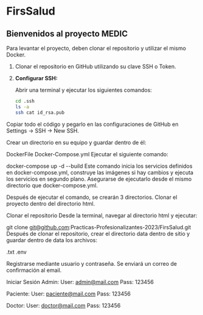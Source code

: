 # FirsSalud

## Bienvenidos al proyecto MEDIC

Para levantar el proyecto, deben clonar el repositorio y utilizar el mismo Docker.

1. Clonar el repositorio en GitHub utilizando su clave SSH o Token.

2. **Configurar SSH:**

   Abrir una terminal y ejecutar los siguientes comandos:

   ```bash
   cd .ssh
   ls -a
   ssh cat id_rsa.pub
Copiar todo el código y pegarlo en las configuraciones de GitHub en Settings -> SSH -> New SSH.

Crear un directorio en su equipo y guardar dentro de él:

DockerFile
Docker-Compose.yml
Ejecutar el siguiente comando:

docker-compose up -d --build
Este comando inicia los servicios definidos en docker-compose.yml, construye las imágenes si hay cambios y ejecuta los servicios en segundo plano. Asegurarse de ejecutarlo desde el mismo directorio que docker-compose.yml.

Después de ejecutar el comando, se crearán 3 directorios. Clonar el proyecto dentro del directorio html.

Clonar el repositorio
Desde la terminal, navegar al directorio html y ejecutar:

git clone git@github.com:Practicas-Profesionalizantes-2023/FirsSalud.git
Después de clonar el repositorio, crear el directorio data dentro de sitio y guardar dentro de data los archivos:

.txt
.env

Registrarse mediante usuario y contraseña. Se enviará un correo de confirmación al email.

Iniciar Sesión
Admin:
User: admin@mail.com
Pass: 123456

Paciente:
User: paciente@mail.com
Pass: 123456

Doctor:
User: doctor@mail.com
Pass: 123456
